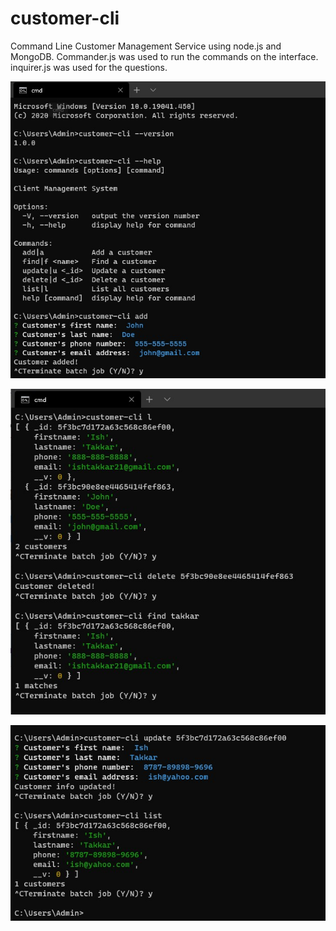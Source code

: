 # customer-cli
Command Line Customer Management Service using node.js and MongoDB. Commander.js was used to run the commands on the interface. inquirer.js was used for the questions.

![](images/1.jpg)

![](images/2.jpg)

![](images/3.jpg)
